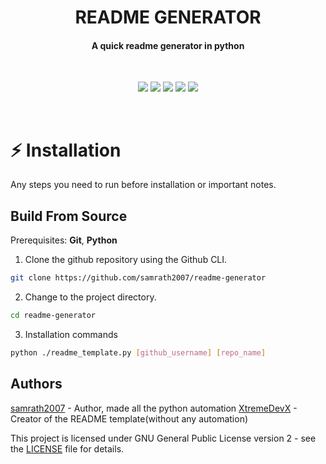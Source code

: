 <h1 align="center">README GENERATOR</h1>
<h4 align="center">
A quick readme generator in python</h1>
<br>
<p align="center">
  <img src="https://img.shields.io/badge/version-1.0.0--beta-green">
  <img src="https://img.shields.io/github/license/samrath2007/readme-generator">
  <img src="https://img.shields.io/tokei/lines/github/samrath2007/readme-generator?label=lines%20of%20code">
  <img src="https://img.shields.io/github/languages/top/samrath2007/readme-generator">
  <img src="https://img.shields.io/github/repo-size/samrath2007/readme-generator">
</p>
<br>

# :zap: Installation

Any steps you need to run before installation or important notes.
<br>

## Build From Source
Prerequisites: **Git**, **Python**

1. Clone the github repository using the Github CLI.
```sh
git clone https://github.com/samrath2007/readme-generator
```

2. Change to the project directory.
```sh
cd readme-generator
```

3. Installation commands
```sh
python ./readme_template.py [github_username] [repo_name]
```

## Authors
[samrath2007](https://github.com/samrath2007) - Author, made all the python automation
[XtremeDevX](https://github.com/XtremeDevX) - Creator of the README template(without any automation)

This project is licensed under GNU General Public License version 2 - see the [LICENSE](LICENSE) file for details.
